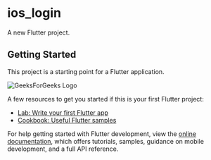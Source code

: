 # ios_login

A new Flutter project.

## Getting Started

This project is a starting point for a Flutter application.

![GeeksForGeeks Logo](
https://media.geeksforgeeks.org/wp-content/uploads/geeksforgeeks-6.png)

A few resources to get you started if this is your first Flutter project:

- [Lab: Write your first Flutter app](https://docs.flutter.dev/get-started/codelab)
- [Cookbook: Useful Flutter samples](https://docs.flutter.dev/cookbook)

For help getting started with Flutter development, view the
[online documentation](https://docs.flutter.dev/), which offers tutorials,
samples, guidance on mobile development, and a full API reference.
